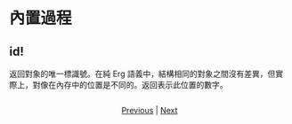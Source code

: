 # 內置過程

## id!

返回對象的唯一標識號。在純 Erg 語義中，結構相同的對象之間沒有差異，但實際上，對像在內存中的位置是不同的。返回表示此位置的數字。


```erg
```

<p align='center'>
    <a href='./08_procedure.md'>Previous</a> | <a href='./10_array.md'>Next</a>
</p>